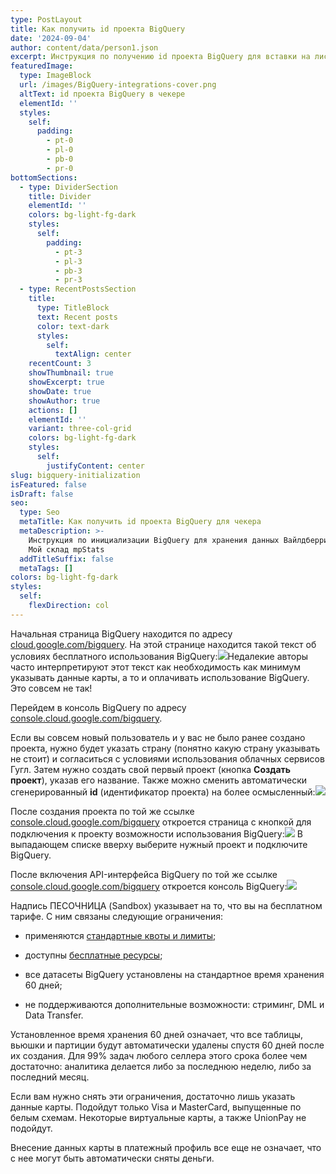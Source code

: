 ```yaml
---
type: PostLayout
title: Как получить id проекта BigQuery
date: '2024-09-04'
author: content/data/person1.json
excerpt: Инструкция по получению id проекта BigQuery для вставки на лист Ключи API →
featuredImage:
  type: ImageBlock
  url: /images/BigQuery-integrations-cover.png
  altText: id проекта BigQuery в чекере
  elementId: ''
  styles:
    self:
      padding:
        - pt-0
        - pl-0
        - pb-0
        - pr-0
bottomSections:
  - type: DividerSection
    title: Divider
    elementId: ''
    colors: bg-light-fg-dark
    styles:
      self:
        padding:
          - pt-3
          - pl-3
          - pb-3
          - pr-3
  - type: RecentPostsSection
    title:
      type: TitleBlock
      text: Recent posts
      color: text-dark
      styles:
        self:
          textAlign: center
    recentCount: 3
    showThumbnail: true
    showExcerpt: true
    showDate: true
    showAuthor: true
    actions: []
    elementId: ''
    variant: three-col-grid
    colors: bg-light-fg-dark
    styles:
      self:
        justifyContent: center
slug: bigquery-initialization
isFeatured: false
isDraft: false
seo:
  type: Seo
  metaTitle: Как получить id проекта BigQuery для чекера
  metaDescription: >-
    Инструкция по инициализации BigQuery для хранения данных Вайлдберриз Озон
    Мой склад mpStats
  addTitleSuffix: false
  metaTags: []
colors: bg-light-fg-dark
styles:
  self:
    flexDirection: col
---
```

Начальная страница BigQuery находится по адресу [cloud.google.com/bigquery](https://cloud.google.com/bigquery/). На этой странице находится такой текст об условиях бесплатного использования BigQuery:![](/images/BQ-free-start-300-1.PNG)Недалекие авторы часто интерпретируют этот текст как необходимость как минимум указывать данные карты, а то и оплачивать использование BigQuery. Это совсем не так!

Перейдем в консоль BigQuery по адресу [console.cloud.google.com/bigquery](https://console.cloud.google.com/bigquery).

Если вы совсем новый пользователь и у вас не было ранее создано проекта, нужно будет указать страну (понятно какую страну указывать не стоит) и согласиться с условиями использования облачных сервисов Гугл. Затем нужно создать свой первый проект (кнопка **Создать проект**), указав его название. Также можно сменить автоматически сгенерированный **id** (идентификатор проекта) на более осмысленный:![](/images/create-bq-project.PNG)

После создания проекта по той же ссылке [console.cloud.google.com/bigquery](https://console.cloud.google.com/bigquery) откроется страница с кнопкой для подключения к проекту возможности использования BigQuery:![](/images/bq-enable-api.PNG)
В выпадающем списке вверху выберите нужный проект и подключите BigQuery.

После включения API-интерфейса BigQuery по той же ссылке [console.cloud.google.com/bigquery](https://cloud.google.com/bigquery/) откроется консоль BigQuery:![](/images/sandbox-bq.PNG)

Надпись ПЕСОЧНИЦА (Sandbox) указывает на то, что вы на бесплатном тарифе. С ним связаны следующие ограничения:

*   применяются [стандартные квоты и лимиты](https://cloud.google.com/bigquery/quotas);

*   доступны [бесплатные ресурсы](https://cloud.google.com/bigquery/pricing#free-tier);

*   все датасеты BigQuery установлены на стандартное время хранения 60 дней;

*   не поддерживаются дополнительные возможности: стриминг, DML и Data Transfer.

Установленное время хранения 60 дней означает, что все таблицы, вьюшки и партиции будут автоматически удалены спустя 60 дней после их создания. Для 99% задач любого селлера этого срока более чем достаточно: аналитика делается либо за последнюю неделю, либо за последний месяц.

Если вам нужно снять эти ограничения, достаточно лишь указать данные карты. Подойдут только Visa и MasterCard, выпущенные по белым схемам. Некоторые виртуальные карты, а также UnionPay не подойдут.

Внесение данных карты в платежный профиль все еще не означает, что с нее могут быть автоматически сняты деньги.
